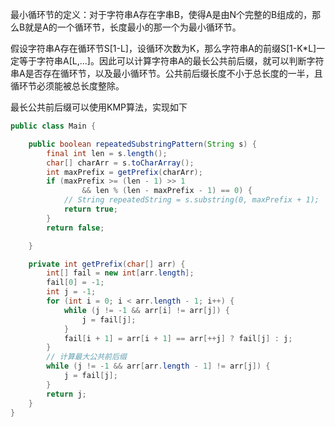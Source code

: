 最小循环节的定义：对于字符串A存在字串B，使得A是由N个完整的B组成的，那么B就是A的一个循环节，长度最小的那一个为最小循环节。

假设字符串A存在循环节S[1-L]，设循环次数为K，那么字符串A的前缀S[1-K*L]一定等于字符串A[L,...]。因此可以计算字符串A的最长公共前后缀，就可以判断字符串A是否存在循环节，以及最小循环节。公共前后缀长度不小于总长度的一半，且循环节必须能被总长度整除。

最长公共前后缀可以使用KMP算法，实现如下

```java
public class Main {

    public boolean repeatedSubstringPattern(String s) {
        final int len = s.length();
        char[] charArr = s.toCharArray();
        int maxPrefix = getPrefix(charArr);
        if (maxPrefix >= (len - 1) >> 1
                && len % (len - maxPrefix - 1) == 0) {
            // String repeatedString = s.substring(0, maxPrefix + 1);
            return true;
        }
        return false;

    }

    private int getPrefix(char[] arr) {
        int[] fail = new int[arr.length];
        fail[0] = -1;
        int j = -1;
        for (int i = 0; i < arr.length - 1; i++) {
            while (j != -1 && arr[i] != arr[j]) {
                j = fail[j];
            }
            fail[i + 1] = arr[i + 1] == arr[++j] ? fail[j] : j;
        }
        // 计算最大公共前后缀
        while (j != -1 && arr[arr.length - 1] != arr[j]) {
            j = fail[j];
        }
        return j;
    }
}
```

